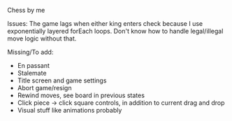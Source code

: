 Chess by me

Issues:
The game lags when either king enters check because I use exponentially layered forEach loops. Don't know how to handle legal/illegal move logic without that.

Missing/To add:
- En passant
- Stalemate
- Title screen and game settings
- Abort game/resign
- Rewind moves, see board in previous states
- Click piece -> click square controls, in addition to current drag and drop
- Visual stuff like animations probably
